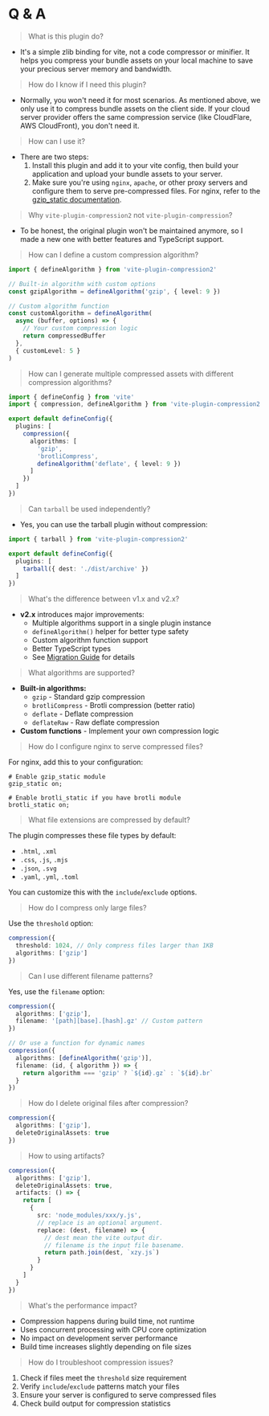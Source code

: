 # Q & A

> What is this plugin do?

- It's a simple zlib binding for vite, not a code compressor or minifier. It helps you compress your bundle assets on your local machine to save your precious server memory and bandwidth.

> How do I know if I need this plugin?

- Normally, you won't need it for most scenarios. As mentioned above, we only use it to compress bundle assets on the client side. If your cloud server provider offers the same compression service (like CloudFlare, AWS CloudFront), you don't need it.

> How can I use it?

- There are two steps:
  1. Install this plugin and add it to your vite config, then build your application and upload your bundle assets to your server.
  2. Make sure you're using `nginx`, `apache`, or other proxy servers and configure them to serve pre-compressed files. For nginx, refer to the [gzip_static documentation](https://nginx.org/en/docs/http/ngx_http_gzip_static_module.html).

> Why `vite-plugin-compression2` not `vite-plugin-compression`?

- To be honest, the original plugin won't be maintained anymore, so I made a new one with better features and TypeScript support.

> How can I define a custom compression algorithm?

```ts
import { defineAlgorithm } from 'vite-plugin-compression2'

// Built-in algorithm with custom options
const gzipAlgorithm = defineAlgorithm('gzip', { level: 9 })

// Custom algorithm function
const customAlgorithm = defineAlgorithm(
  async (buffer, options) => {
    // Your custom compression logic
    return compressedBuffer
  },
  { customLevel: 5 }
)
```

> How can I generate multiple compressed assets with different compression algorithms?

```ts
import { defineConfig } from 'vite'
import { compression, defineAlgorithm } from 'vite-plugin-compression2'

export default defineConfig({
  plugins: [
    compression({
      algorithms: [
        'gzip',
        'brotliCompress',
        defineAlgorithm('deflate', { level: 9 })
      ]
    })
  ]
})
```

> Can `tarball` be used independently?

- Yes, you can use the tarball plugin without compression:

```ts
import { tarball } from 'vite-plugin-compression2'

export default defineConfig({
  plugins: [
    tarball({ dest: './dist/archive' })
  ]
})
```

> What's the difference between v1.x and v2.x?

- **v2.x** introduces major improvements:
  - Multiple algorithms support in a single plugin instance
  - `defineAlgorithm()` helper for better type safety
  - Custom algorithm function support
  - Better TypeScript types
  - See [Migration Guide](./MIGRATION-GUIDE.md) for details

> What algorithms are supported?

- **Built-in algorithms:**
  - `gzip` - Standard gzip compression
  - `brotliCompress` - Brotli compression (better ratio)
  - `deflate` - Deflate compression
  - `deflateRaw` - Raw deflate compression
- **Custom functions** - Implement your own compression logic

> How do I configure nginx to serve compressed files?

For nginx, add this to your configuration:

```nginx
# Enable gzip_static module
gzip_static on;

# Enable brotli_static if you have brotli module
brotli_static on;
```

> What file extensions are compressed by default?

The plugin compresses these file types by default:

- `.html`, `.xml`
- `.css`, `.js`, `.mjs`
- `.json`, `.svg`
- `.yaml`, `.yml`, `.toml`

You can customize this with the `include`/`exclude` options.

> How do I compress only large files?

Use the `threshold` option:

```ts
compression({
  threshold: 1024, // Only compress files larger than 1KB
  algorithms: ['gzip']
})
```

> Can I use different filename patterns?

Yes, use the `filename` option:

```ts
compression({
  algorithms: ['gzip'],
  filename: '[path][base].[hash].gz' // Custom pattern
})

// Or use a function for dynamic names
compression({
  algorithms: [defineAlgorithm('gzip')],
  filename: (id, { algorithm }) => {
    return algorithm === 'gzip' ? `${id}.gz` : `${id}.br`
  }
})
```

> How do I delete original files after compression?

```ts
compression({
  algorithms: ['gzip'],
  deleteOriginalAssets: true
})
```

> How to using artifacts?

```ts
compression({
  algorithms: ['gzip'],
  deleteOriginalAssets: true,
  artifacts: () => {
    return [
      {
        src: 'node_modules/xxx/y.js',
        // replace is an optional argument.
        replace: (dest, filename) => {
          // dest mean the vite output dir.
          // filename is the input file basename.
          return path.join(dest, `xzy.js`)
        }
      }
    ]
  }
})
```

> What's the performance impact?

- Compression happens during build time, not runtime
- Uses concurrent processing with CPU core optimization
- No impact on development server performance
- Build time increases slightly depending on file sizes

> How do I troubleshoot compression issues?

1. Check if files meet the `threshold` size requirement
2. Verify `include`/`exclude` patterns match your files
3. Ensure your server is configured to serve compressed files
4. Check build output for compression statistics
